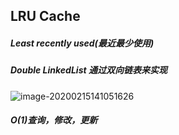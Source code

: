 ## LRU Cache

##### Least recently used(最近最少使用)

##### Double LinkedList 通过双向链表来实现

![image-20200215141051626](C:\Users\qinxi\AppData\Roaming\Typora\typora-user-images\image-20200215141051626.png)







##### O(1)查询，修改，更新